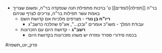 * בר"ה [[תפילה|לומדים]] ט' ברכות מתפילת חנה שנפקדה בר"ה, ומשום שצריך באמת עשר תפילות בר"ה, צריכים לצרף שניהם
	* **ריו"ח בן נורי** - מצרפים מלכיות אם קדושת השם
		* עבודת המלך - משו"כ אומרים "ובכן…", אע"פ שהלכה כרשב"ג
	* **רשב"ג** - קדושת היום עם הזכרונות
		* בכמה סידורי ספרד ומזרח יש משהו מזכרונות בקדושת היום

#פרק_יוט_תשפה 